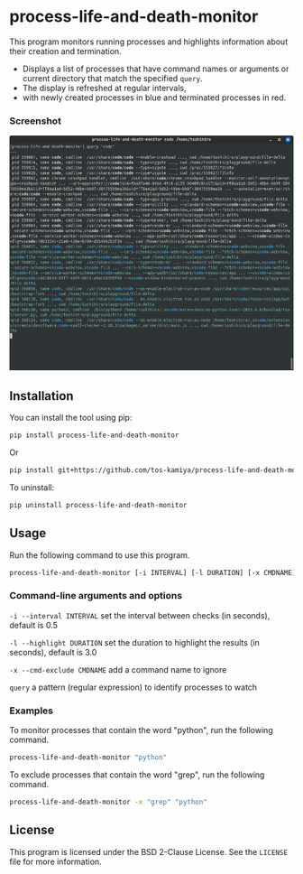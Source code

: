 process-life-and-death-monitor
==============================

This program monitors running processes and highlights information about their creation and termination.

* Displays a list of processes that have command names or arguments or current directory that match the specified `query`.
* The display is refreshed at regular intervals,
* with newly created processes in blue and terminated processes in red.

### Screenshot

![](https://github.com/tos-kamiya/process-life-and-death-monitor/blob/main/a_screen_shot.png?raw=True)

## Installation

You can install the tool using pip:

```sh
pip install process-life-and-death-monitor
```

Or

```sh
pip install git+https://github.com/tos-kamiya/process-life-and-death-monitor
```

To uninstall:

```sh
pip uninstall process-life-and-death-monitor
```

## Usage

Run the following command to use this program.

```sh
process-life-and-death-monitor [-i INTERVAL] [-l DURATION] [-x CMDNAME]... query
```

### Command-line arguments and options

`-i --interval INTERVAL`
  set the interval between checks (in seconds), default is 0.5

`-l --highlight DURATION`
  set the duration to highlight the results (in seconds), default is 3.0

`-x --cmd-exclude CMDNAME`
  add a command name to ignore

`query`
  a pattern (regular expression) to identify processes to watch

### Examples

To monitor processes that contain the word "python", run the following command.

```sh
process-life-and-death-monitor "python"
```

To exclude processes that contain the word "grep", run the following command.

```sh
process-life-and-death-monitor -x "grep" "python"
```

## License

This program is licensed under the BSD 2-Clause License. See the `LICENSE` file for more information.
